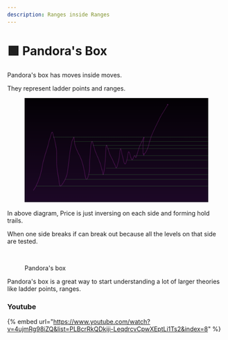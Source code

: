 ```yaml
---
description: Ranges inside Ranges
---
```


# 🟩 Pandora's Box

Pandora's box has moves inside moves.

They represent ladder points and ranges.

<figure><img src="../../.gitbook/assets/image (20).png" alt=""><figcaption></figcaption></figure>

In above diagram, Price is just inversing on each side and forming hold trails.

When one side breaks if can break out because all the levels on that side are tested.



<figure><img src="../../.gitbook/assets/image (5) (1) (2) (1).png" alt=""><figcaption><p>Pandora's box</p></figcaption></figure>

Pandora's box is a great way to start understanding a lot of larger theories like ladder points, ranges.



### Youtube

{% embed url="https://www.youtube.com/watch?v=4ujmRg98iZQ&list=PLBcrRkQDkiji-LeqdrcvCpwXEptLi1Ts2&index=8" %}

